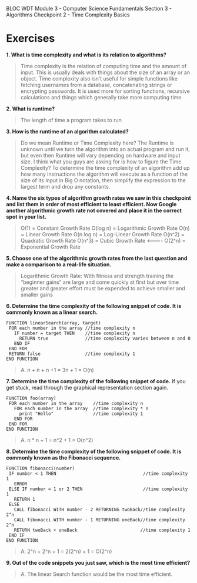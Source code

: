 BLOC WDT Module 3 - Computer Science Fundamentals
Section 3 - Algorithms
Checkpoint 2 - Time Complexity Basics

# Exercises

**1. What is time complexity and what is its relation to algorithms?**
> Time complexity is the relation of computing time and the amount of input. This is usually deals with things about the size of an array or an object. Time complexity also isn’t useful for simple functions like fetching usernames from a database, concatenating strings or encrypting passwords. It is used more for sorting functions, recursive calculations and things which generally take more computing time.

**2. What is runtime?**
> The length of time a program takes to run

**3. How is the runtime of an algorithm calculated?**
> Do we mean Runtime or Time Complexity here? The Runtime is unknown until we turn the algorithm into an actual program and run it, but even then Runtime will vary depending on hardware and input size.  I think what you guys are asking for is how to figure the Time Complexity? To determine the time complexity of an algorithm add up how many instructions the algorithm will execute as a function of the size of its input in Big O notation, then simplify the expression to the largest term and drop any constants.

**4. Name the six types of algorithm growth rates we saw in this checkpoint and list them in order of most efficient to least efficient. Now Google another algorithmic growth rate not covered and place it in the correct spot in your list.**
> O(1) = Constant Growth Rate
O(log n) = Logarithmic Growth Rate
O(n) = Linear Growth Rate
O(n log n) = Log-Linear Growth Rate
O(n^2) = Quadratic Growth Rate
O(n^3) = Cubic Growth Rate <----
O(2^n) = Exponential Growth Rate

**5. Choose one of the algorithmic growth rates from the last question and make a comparison to a real-life situation.**
> Logarithmic Growth Rate: With fitness and strength training the “beginner gains” are large and come quickly at first but over time greater and greater effort must be expended to achieve smaller and smaller gains


**6. Determine the time complexity of the following snippet of code. It is commonly known as a linear search.**
```
FUNCTION linearSearch(array, target)
 FOR each number in the array //time complexity n
   IF number = target THEN    //time complexity n
     RETURN true              //time complexity varies between n and 0
   END IF
 END FOR
 RETURN false                 //time complexity 1
END FUNCTION
```
> A. n + n + n +1 = 3n + 1 = O(n)

**7. Determine the time complexity of the following snippet of code.**
If you get stuck, read through the graphical representation section again.
```
FUNCTION foo(array)
 FOR each number in the array    //time complexity n
   FOR each number in the array  //time complexity * n
     print "Hello"               //time complexity 1
   END FOR
 END FOR
END FUNCTION
```
>A. n * n + 1 = n^2 + 1 = O(n^2)

**8. Determine the time complexity of the following snippet of code. It is commonly known as the Fibonacci sequence.**
```
FUNCTION fibonacci(number)
 IF number < 1 THEN                                 //time complexity 1
   ERROR
 ELSE IF number = 1 or 2 THEN                       //time complexity 1
   RETURN 1
 ELSE
   CALL fibonacci WITH number - 2 RETURNING twoBack//time complexity 2^n
   CALL fibonacci WITH number - 1 RETURNING oneBack//time complexity 2^n
   RETURN twoBack + oneBack                        //time complexity 1
 END IF
END FUNCTION
```
>A. 2^n + 2^n + 1 = 2(2^n) + 1 = O(2^n)

**9. Out of the code snippets you just saw, which is the most time efficient?**
> A. The linear Search function would be the most time efficient.
